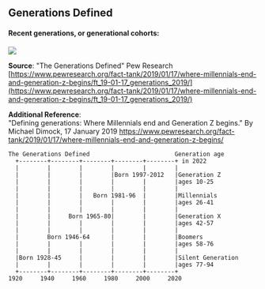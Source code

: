## Generations Defined  

#### Recent generations, or generational cohorts:  
<a href="https://www.pewresearch.org/fact-tank/2019/01/17/where-millennials-end-and-generation-z-begins/ft_19-01-17_generations_2019/"><img src="https://www.pewresearch.org/wp-content/uploads/2019/01/FT_19.01.17_generations_2019.png?w=640"></a>  
  

**Source**: "The Generations Defined" Pew Research 
[https://www.pewresearch.org/fact-tank/2019/01/17/where-millennials-end-and-generation-z-begins/ft_19-01-17_generations_2019/](https://www.pewresearch.org/fact-tank/2019/01/17/where-millennials-end-and-generation-z-begins/ft_19-01-17_generations_2019/)  

**Additional Reference**:  
"Defining generations: Where Millennials end and Generation Z begins." By Michael Dimock, 17 January 2019 
https://www.pewresearch.org/fact-tank/2019/01/17/where-millennials-end-and-generation-z-begins/



```ditaa {cmd=true args=["-E"]}
The Generations Defined                        Generation age
  +--------+--------+--------+--------+--------+ in 2022
  |        |        |        |        |        |
  |        |        |        |Born 1997-2012   |Generation Z
  |        |        |        |        |        |ages 10-25
  |        |        |        |        |        |
  |        |        |   Born 1981-96  |        |Millennials
  |        |        |        |        |        |ages 26-41
  |        |        |        |        |        |
  |        |     Born 1965-80|        |        |Generation X
  |        |        |        |        |        |ages 42-57
  |        |        |        |        |        |
  |        Born 1946-64      |        |        |Boomers
  |        |        |        |        |        |ages 58-76
  |        |        |        |        |        |
  |Born 1928-45     |        |        |        |Silent Generation
  |        |        |        |        |        |ages 77-94
  +--------+--------+--------+--------+--------+
1920     1940     1960     1980     2000     2020
```


